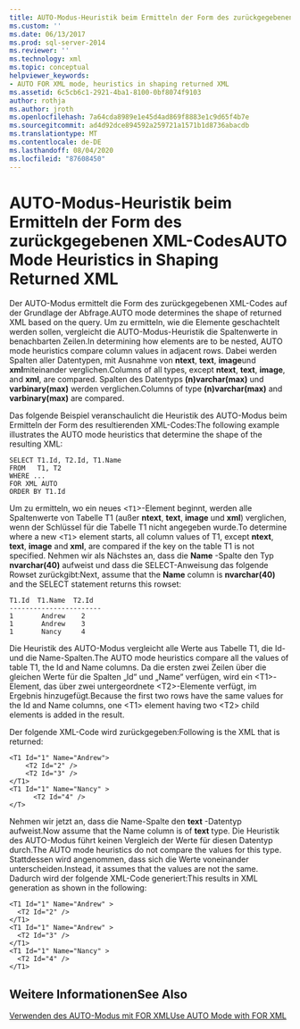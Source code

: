```yaml
---
title: AUTO-Modus-Heuristik beim Ermitteln der Form des zurückgegebenen XML-Codes | Microsoft-Dokumentation
ms.custom: ''
ms.date: 06/13/2017
ms.prod: sql-server-2014
ms.reviewer: ''
ms.technology: xml
ms.topic: conceptual
helpviewer_keywords:
- AUTO FOR XML mode, heuristics in shaping returned XML
ms.assetid: 6c5cb6c1-2921-4ba1-8100-0bf8074f9103
author: rothja
ms.author: jroth
ms.openlocfilehash: 7a64cda8989e1e45d4ad869f8883e1c9d65f4b7e
ms.sourcegitcommit: ad4d92dce894592a259721a1571b1d8736abacdb
ms.translationtype: MT
ms.contentlocale: de-DE
ms.lasthandoff: 08/04/2020
ms.locfileid: "87608450"
---
```

# <a name="auto-mode-heuristics-in-shaping-returned-xml"></a><span data-ttu-id="0d7ef-102">AUTO-Modus-Heuristik beim Ermitteln der Form des zurückgegebenen XML-Codes</span><span class="sxs-lookup"><span data-stu-id="0d7ef-102">AUTO Mode Heuristics in Shaping Returned XML</span></span>
  <span data-ttu-id="0d7ef-103">Der AUTO-Modus ermittelt die Form des zurückgegebenen XML-Codes auf der Grundlage der Abfrage.</span><span class="sxs-lookup"><span data-stu-id="0d7ef-103">AUTO mode determines the shape of returned XML based on the query.</span></span> <span data-ttu-id="0d7ef-104">Um zu ermitteln, wie die Elemente geschachtelt werden sollen, vergleicht die AUTO-Modus-Heuristik die Spaltenwerte in benachbarten Zeilen.</span><span class="sxs-lookup"><span data-stu-id="0d7ef-104">In determining how elements are to be nested, AUTO mode heuristics compare column values in adjacent rows.</span></span> <span data-ttu-id="0d7ef-105">Dabei werden Spalten aller Datentypen, mit Ausnahme von **ntext**, **text**, **image**und **xml**miteinander verglichen.</span><span class="sxs-lookup"><span data-stu-id="0d7ef-105">Columns of all types, except **ntext**, **text**, **image**, and **xml**, are compared.</span></span> <span data-ttu-id="0d7ef-106">Spalten des Datentyps **(n)varchar(max)** und **varbinary(max)** werden verglichen.</span><span class="sxs-lookup"><span data-stu-id="0d7ef-106">Columns of type **(n)varchar(max)** and **varbinary(max)** are compared.</span></span>  
  
 <span data-ttu-id="0d7ef-107">Das folgende Beispiel veranschaulicht die Heuristik des AUTO-Modus beim Ermitteln der Form des resultierenden XML-Codes:</span><span class="sxs-lookup"><span data-stu-id="0d7ef-107">The following example illustrates the AUTO mode heuristics that determine the shape of the resulting XML:</span></span>  
  
```  
SELECT T1.Id, T2.Id, T1.Name  
FROM   T1, T2  
WHERE ...  
FOR XML AUTO  
ORDER BY T1.Id  
```  
  
 <span data-ttu-id="0d7ef-108">Um zu ermitteln, wo ein neues <`T1`>-Element beginnt, werden alle Spaltenwerte von Tabelle T1 (außer **ntext**, **text**, **image** und **xml**) verglichen, wenn der Schlüssel für die Tabelle T1 nicht angegeben wurde.</span><span class="sxs-lookup"><span data-stu-id="0d7ef-108">To determine where a new <`T1`> element starts, all column values of T1, except **ntext**, **text**, **image** and **xml**, are compared if the key on the table T1 is not specified.</span></span> <span data-ttu-id="0d7ef-109">Nehmen wir als Nächstes an, dass die **Name** -Spalte den Typ **nvarchar(40)** aufweist und dass die SELECT-Anweisung das folgende Rowset zurückgibt:</span><span class="sxs-lookup"><span data-stu-id="0d7ef-109">Next, assume that the **Name** column is **nvarchar(40)** and the SELECT statement returns this rowset:</span></span>  
  
```  
T1.Id  T1.Name  T2.Id  
-----------------------  
1       Andrew    2  
1       Andrew    3  
1       Nancy     4  
```  
  
 <span data-ttu-id="0d7ef-110">Die Heuristik des AUTO-Modus vergleicht alle Werte aus Tabelle T1, die Id- und die Name-Spalten.</span><span class="sxs-lookup"><span data-stu-id="0d7ef-110">The AUTO mode heuristics compare all the values of table T1, the Id and Name columns.</span></span> <span data-ttu-id="0d7ef-111">Da die ersten zwei Zeilen über die gleichen Werte für die Spalten „Id“ und „Name“ verfügen, wird ein \<T1>-Element, das über zwei untergeordnete \<T2>-Elemente verfügt, im Ergebnis hinzugefügt.</span><span class="sxs-lookup"><span data-stu-id="0d7ef-111">Because the first two rows have the same values for the Id and Name columns, one \<T1> element having two \<T2> child elements is added in the result.</span></span>  
  
 <span data-ttu-id="0d7ef-112">Der folgende XML-Code wird zurückgegeben:</span><span class="sxs-lookup"><span data-stu-id="0d7ef-112">Following is the XML that is returned:</span></span>  
  
```  
<T1 Id="1" Name="Andrew">  
    <T2 Id="2" />  
    <T2 Id="3" />  
</T1>  
<T1 Id="1" Name="Nancy" >  
      <T2 Id="4" />  
</T>  
```  
  
 <span data-ttu-id="0d7ef-113">Nehmen wir jetzt an, dass die Name-Spalte den **text** -Datentyp aufweist.</span><span class="sxs-lookup"><span data-stu-id="0d7ef-113">Now assume that the Name column is of **text** type.</span></span> <span data-ttu-id="0d7ef-114">Die Heuristik des AUTO-Modus führt keinen Vergleich der Werte für diesen Datentyp durch.</span><span class="sxs-lookup"><span data-stu-id="0d7ef-114">The AUTO mode heuristics do not compare the values for this type.</span></span> <span data-ttu-id="0d7ef-115">Stattdessen wird angenommen, dass sich die Werte voneinander unterscheiden.</span><span class="sxs-lookup"><span data-stu-id="0d7ef-115">Instead, it assumes that the values are not the same.</span></span> <span data-ttu-id="0d7ef-116">Dadurch wird der folgende XML-Code generiert:</span><span class="sxs-lookup"><span data-stu-id="0d7ef-116">This results in XML generation as shown in the following:</span></span>  
  
```  
<T1 Id="1" Name="Andrew" >  
  <T2 Id="2" />  
</T1>  
<T1 Id="1" Name="Andrew" >  
  <T2 Id="3" />  
</T1>  
<T1 Id="1" Name="Nancy" >  
  <T2 Id="4" />  
</T1>  
```  
  
## <a name="see-also"></a><span data-ttu-id="0d7ef-117">Weitere Informationen</span><span class="sxs-lookup"><span data-stu-id="0d7ef-117">See Also</span></span>  
 [<span data-ttu-id="0d7ef-118">Verwenden des AUTO-Modus mit FOR XML</span><span class="sxs-lookup"><span data-stu-id="0d7ef-118">Use AUTO Mode with FOR XML</span></span>](use-auto-mode-with-for-xml.md)  
  
  
